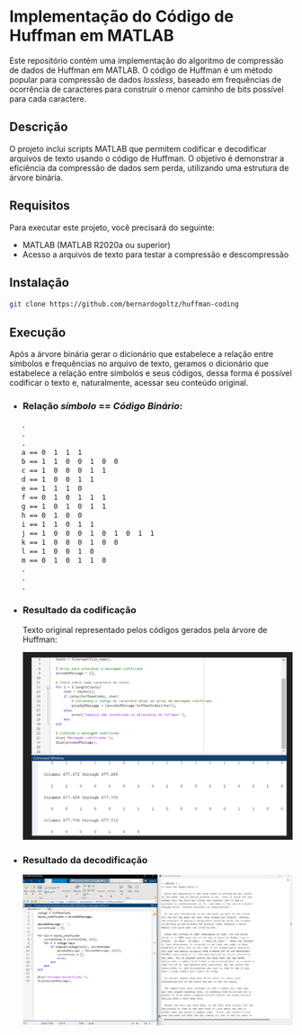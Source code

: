 # Implementação do Código de Huffman em MATLAB

Este repositório contém uma implementação do algoritmo de compressão de dados de Huffman em MATLAB. O código de Huffman é um método popular para compressão de dados _lossless_, baseado em frequências de ocorrência de caracteres para construir o menor caminho de bits possível para cada caractere.

## Descrição

O projeto inclui scripts MATLAB que permitem codificar e decodificar arquivos de texto usando o código de Huffman. O objetivo é demonstrar a eficiência da compressão de dados sem perda, utilizando uma estrutura de árvore binária.

## Requisitos

Para executar este projeto, você precisará do seguinte:

- MATLAB (MATLAB R2020a ou superior)
- Acesso a arquivos de texto para testar a compressão e descompressão

## Instalação

```bash
git clone https://github.com/bernardogoltz/huffman-coding
```

## Execução 

Após a árvore binária gerar o dicionário que estabelece a relação entre símbolos e frequências no arquivo de texto, geramos o dicionário que estabelece a relação entre símbolos e seus códigos, dessa forma é possível codificar o texto e, naturalmente, acessar seu conteúdo original. 

- ### Relação _símbolo_ == _Código Binário_:
```
   .
   .
   .
   a == 0  1  1  1
   b == 1  1  0  0  1  0  0
   c == 1  0  0  0  1  1
   d == 1  0  0  1  1
   e == 1  1  1  0
   f == 0  1  0  1  1  1
   g == 1  0  1  0  1  1
   h == 0  1  0  0
   i == 1  1  0  1  1
   j == 1  0  0  0  1  0  1  0  1  1
   k == 1  0  0  0  1  0  0
   l == 1  0  0  1  0
   m == 0  1  0  1  1  0
   .
   .
   .
```


- ###  Resultado da codificação
  Texto original representado pelos códigos gerados pela árvore de Huffman:

  ![alt text](https://raw.githubusercontent.com/bernardogoltz/huffman-coding/main/img/image-1.png)

- ### Resultado da decodificação
  ![alt text](https://raw.githubusercontent.com/bernardogoltz/huffman-coding/main/img/image.png)

